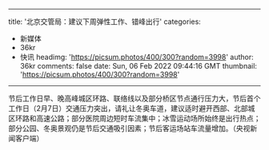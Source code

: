 
---
title: '北京交管局：建议下周弹性工作、错峰出行'
categories: 
 - 新媒体
 - 36kr
 - 快讯
headimg: 'https://picsum.photos/400/300?random=3998'
author: 36kr
comments: false
date: Sun, 06 Feb 2022 09:44:16 GMT
thumbnail: 'https://picsum.photos/400/300?random=3998'
---

<div>   
节后工作日早、晚高峰城区环路、联络线以及部分桥区节点通行压力大，节后首个工作日（2月7日）交通压力突出，请礼让冬奥车道，建议适时避开西部、北部城区环路和高速公路；部分医院周边短时车流集中；冰雪运动场所始终是出行热点；部分公园、冬奥景观仍是节后交通吸引因素；节后客运场站车流量增加。（央视新闻客户端）  
</div>
            